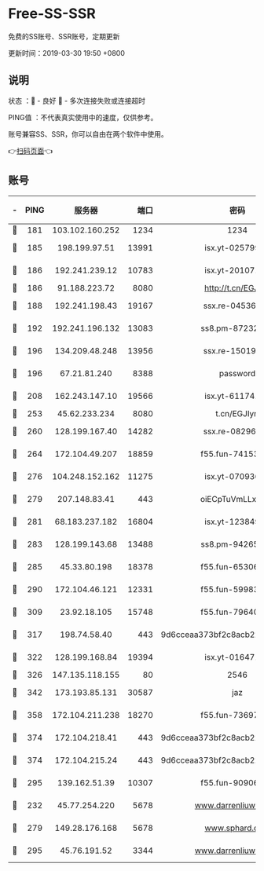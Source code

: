 # Free-SS-SSR

免费的SS账号、SSR账号，定期更新

更新时间：2019-03-30 19:50 +0800

## 说明

状态     ：🙂 - 良好 🙁 - 多次连接失败或连接超时

PING值   ：不代表真实使用中的速度，仅供参考。

账号兼容SS、SSR，你可以自由在两个软件中使用。

👉[扫码页面](https://liesauer.github.io/Free-SS-SSR/)👈

## 账号

|-|PING|服务器|端口|密码|加密方式|区域|
|:----:|:----:|:-----:|-----:|:----:|:----:|:----:|
|🙂|181|103.102.160.252|1234|1234|rc4-md5|JP|
|🙂|185|198.199.97.51|13991|isx.yt-02579983|aes-256-cfb|US|
|🙂|186|192.241.239.12|10783|isx.yt-20107100|aes-256-cfb|US|
|🙂|186|91.188.223.72|8080|http://t.cn/EGJIyrl|rc4-md5|RU|
|🙂|188|192.241.198.43|19167|ssx.re-04536960|aes-256-cfb|US|
|🙂|192|192.241.196.132|13083|ss8.pm-87232244|aes-256-cfb|US|
|🙂|196|134.209.48.248|13956|ssx.re-15019665|aes-256-cfb|US|
|🙂|196|67.21.81.240|8388|password|aes-256-cfb|US|
|🙂|208|162.243.147.10|19566|isx.yt-61174147|aes-256-cfb|US|
|🙂|253|45.62.233.234|8080|t.cn/EGJIyrl|rc4-md5|CA|
|🙂|260|128.199.167.40|14282|ssx.re-08296146|aes-256-cfb|SG|
|🙂|264|172.104.49.207|18859|f55.fun-74153575|aes-256-cfb|SG|
|🙂|276|104.248.152.162|11275|isx.yt-07093642|aes-256-cfb|SG|
|🙂|279|207.148.83.41|443|oiECpTuVmLLxk4Ts|aes-256-cfb|AU|
|🙂|281|68.183.237.182|16804|isx.yt-12384975|aes-256-cfb|SG|
|🙂|283|128.199.143.68|13488|ss8.pm-94265136|aes-256-cfb|SG|
|🙂|285|45.33.80.198|18378|f55.fun-65306574|aes-256-cfb|US|
|🙂|290|172.104.46.121|12331|f55.fun-59983873|aes-256-cfb|SG|
|🙂|309|23.92.18.105|15748|f55.fun-79640206|aes-256-cfb|US|
|🙂|317|198.74.58.40|443|9d6cceaa373bf2c8acb22e60b6a58be6|aes-256-cfb|US|
|🙂|322|128.199.168.84|19394|isx.yt-01647188|aes-256-cfb|SG|
|🙂|326|147.135.118.155|80|2546|chacha20|US|
|🙂|342|173.193.85.131|30587|jaz|aes-256-cfb|US|
|🙂|358|172.104.211.238|18270|f55.fun-73697687|aes-256-cfb|US|
|🙂|374|172.104.218.41|443|9d6cceaa373bf2c8acb22e60b6a58be6|aes-256-cfb|US|
|🙂|374|172.104.215.24|443|9d6cceaa373bf2c8acb22e60b6a58be6|aes-256-cfb|US|
|🙂|295|139.162.51.39|10307|f55.fun-90906199|aes-256-cfb|SG|
|🙁|232|45.77.254.220|5678|www.darrenliuwei.com|aes-256-cfb|SG|
|🙁|279|149.28.176.168|5678|www.sphard.com|aes-256-cfb|AU|
|🙁|295|45.76.191.52|3344|www.darrenliuwei.com|aes-256-cfb|JP|
